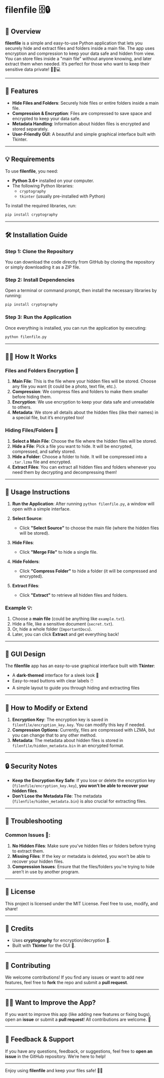 # **filenfile** 🗄️🔒

## 🚀 Overview
**filenfile** is a simple and easy-to-use Python application that lets you securely hide and extract files and folders inside a main file. The app uses encryption and compression to keep your data safe and hidden from view. You can store files inside a "main file" without anyone knowing, and later extract them when needed. It’s perfect for those who want to keep their sensitive data private! 🕵️‍♂️💻

---

## 🌟 Features
- **Hide Files and Folders**: Securely hide files or entire folders inside a main file.
- **Compression & Encryption**: Files are compressed to save space and encrypted to keep your data safe.
- **Metadata Handling**: Information about hidden files is encrypted and stored separately.
- **User-Friendly GUI**: A beautiful and simple graphical interface built with Tkinter.

---

## 💡 Requirements
To use **filenfile**, you need:
- **Python 3.6+** installed on your computer.
- The following Python libraries:
  - `cryptography`
  - `tkinter` (usually pre-installed with Python)

To install the required libraries, run:
```bash
pip install cryptography
```

---

## 🛠️ Installation Guide

### Step 1: Clone the Repository
You can download the code directly from GitHub by cloning the repository or simply downloading it as a ZIP file.

### Step 2: Install Dependencies
Open a terminal or command prompt, then install the necessary libraries by running:
```bash
pip install cryptography
```

### Step 3: Run the Application
Once everything is installed, you can run the application by executing:
```bash
python filenfile.py
```

---

## 🧑‍💻 How It Works

### Files and Folders Encryption 🔐
1. **Main File**: This is the file where your hidden files will be stored. Choose any file you want (it could be a photo, text file, etc.).
2. **Compression**: We compress files and folders to make them smaller before hiding them.
3. **Encryption**: We use encryption to keep your data safe and unreadable to others.
4. **Metadata**: We store all details about the hidden files (like their names) in a special file, but it’s encrypted too!

### Hiding Files/Folders 🎁
1. **Select a Main File**: Choose the file where the hidden files will be stored.
2. **Hide a File**: Pick a file you want to hide. It will be encrypted, compressed, and safely stored.
3. **Hide a Folder**: Choose a folder to hide. It will be compressed into a `.tar.lzma` file and encrypted.
4. **Extract Files**: You can extract all hidden files and folders whenever you need them by decrypting and decompressing them!

---

## 📜 Usage Instructions

1. **Run the Application**:
   After running `python filenfile.py`, a window will open with a simple interface.

2. **Select Source**:
   - Click **"Select Source"** to choose the main file (where the hidden files will be stored).
   
3. **Hide Files**:
   - Click **"Merge File"** to hide a single file.
   
4. **Hide Folders**:
   - Click **"Compress Folder"** to hide a folder (it will be compressed and encrypted).
   
5. **Extract Files**:
   - Click **"Extract"** to retrieve all hidden files and folders.

### Example 💡:
1. Choose a **main file** (could be anything like `example.txt`).
2. Hide a file, like a sensitive document (`secret.txt`).
3. Or, hide a whole folder (`ImportantDocs`).
4. Later, you can click **Extract** and get everything back!

---

## 🎨 GUI Design

The **filenfile** app has an easy-to-use graphical interface built with **Tkinter**:

- A **dark-themed** interface for a sleek look 🖤
- Easy-to-read buttons with clear labels 🖱️
- A simple layout to guide you through hiding and extracting files

---

## 🧰 How to Modify or Extend
1. **Encryption Key**: The encryption key is saved in `filenfile/encryption_key.key`. You can modify this key if needed.
2. **Compression Options**: Currently, files are compressed with LZMA, but you can change that to any other method.
3. **Metadata**: The metadata about hidden files is stored in `filenfile/hidden_metadata.bin` in an encrypted format.

---

## 🔒 Security Notes
- **Keep the Encryption Key Safe**: If you lose or delete the encryption key (`filenfile/encryption_key.key`), **you won’t be able to recover your hidden files**.
- **Don’t Lose the Metadata File**: The metadata (`filenfile/hidden_metadata.bin`) is also crucial for extracting files.

---

## 🛑 Troubleshooting

### Common Issues 🤔:
1. **No Hidden Files**: Make sure you’ve hidden files or folders before trying to extract them.
2. **Missing Files**: If the key or metadata is deleted, you won't be able to recover your hidden files.
3. **Compression Issues**: Ensure that the files/folders you're trying to hide aren’t in use by another program.

---

## 📝 License
This project is licensed under the MIT License. Feel free to use, modify, and share!

---

## 🙏 Credits
- Uses **cryptography** for encryption/decryption 🔐.
- Built with **Tkinter** for the GUI 🎨.

---

## 👫 Contributing
We welcome contributions! If you find any issues or want to add new features, feel free to **fork** the repo and submit a **pull request**.

---

## 🧑‍💻 Want to Improve the App?
If you want to improve this app (like adding new features or fixing bugs), open an **issue** or submit a **pull request**! All contributions are welcome. 🌟

---

## 💬 Feedback & Support
If you have any questions, feedback, or suggestions, feel free to **open an issue** in the GitHub repository. We’re here to help!

---

Enjoy using **filenfile** and keep your files safe! 🔐✨
